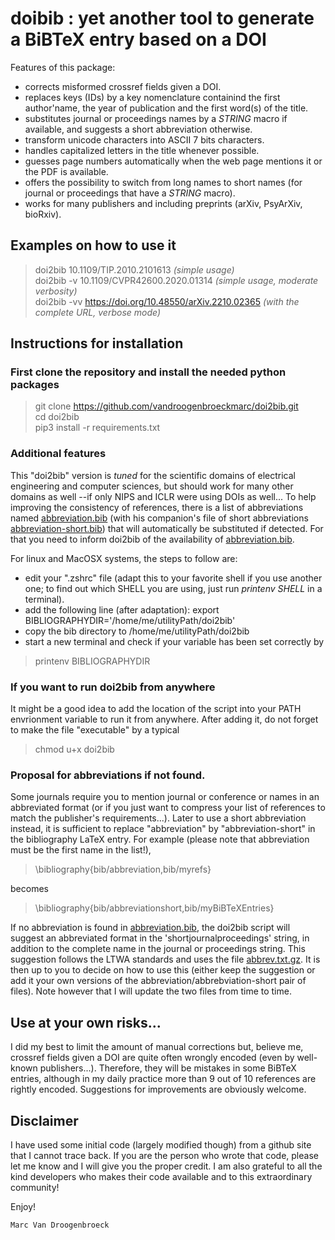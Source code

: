 # doibib : yet another tool to generate a BiBTeX entry based on a DOI

Features of this package:
- corrects misformed crossref fields given a DOI.
- replaces keys (IDs) by a key nomenclature containind the first author'name, the year of publication and the first word(s) of the title. 
- substitutes journal or proceedings names by a _STRING_ macro if available, and suggests a short abbreviation otherwise.
- transform unicode characters into ASCII 7 bits characters.
- handles capitalized letters in the title whenever possible.
- guesses page numbers automatically when the web page mentions it or the PDF is available.
- offers the possibility to switch from long names to short names (for journal or proceedings that have a _STRING_ macro).
- works for many publishers and including preprints (arXiv, PsyArXiv, bioRxiv).

## Examples on how to use it 

> doi2bib 10.1109/TIP.2010.2101613  _(simple usage)_ <br>
> doi2bib -v 10.1109/CVPR42600.2020.01314  _(simple usage, moderate verbosity)_ <br>
> doi2bib -vv https://doi.org/10.48550/arXiv.2210.02365  _(with the complete URL, verbose mode)_ <br>

## Instructions for installation

### First clone the repository and install the needed python packages

> git clone https://github.com/vandroogenbroeckmarc/doi2bib.git <br>
> cd doi2bib <br>
> pip3 install -r requirements.txt

### Additional features

This "doi2bib" version is *tuned* for the scientific domains of electrical engineering and computer sciences, but should work for many other domains as well --if only NIPS and ICLR were using DOIs as well... 
To help improving the consistency of references, there is a list of abbreviations named [abbreviation.bib](bib/abbreviation.bib) (with his companion's file of short abbreviations [abbreviation-short.bib](bib/abbreviation-short.bib)) that will automatically be substituted if detected. 
For that you need to inform doi2bib of the availability of [abbreviation.bib](bib/abbreviation.bib). 

For linux and MacOSX systems, the steps to follow are:

- edit your ".zshrc" file (adapt this to your favorite shell if you use another one; to find out which SHELL you are using, just run _printenv SHELL_ in a terminal).
- add the following line (after adaptation): 
export BIBLIOGRAPHYDIR='/home/me/utilityPath/doi2bib' 
- copy the bib directory to /home/me/utilityPath/doi2bib
- start a new terminal and check if your variable has been set correctly by 
> printenv BIBLIOGRAPHYDIR


### If you want to run doi2bib from anywhere

It might be a good idea to add the location of the script into your PATH envrionment variable to run it from anywhere. 
After adding it, do not forget to make the file "executable" by a typical 

> chmod u+x doi2bib 


### Proposal for abbreviations if not found. 

Some journals require you to mention journal or conference or names in an abbreviated format (or if you just want to compress your list of references to match the publisher's requirements...).
Later to use a short abbreviation instead, it is sufficient to replace "abbreviation" by "abbreviation-short" in the bibliography LaTeX entry. 
For example (please note that abbreviation must be the first name in the list!), 
> \bibliography{bib/abbreviation,bib/myrefs}

becomes

> \bibliography{bib/abbreviationshort,bib/myBiBTeXEntries}

If no abbreviation is found in [abbreviation.bib](bib/abbreviation.bib), the doi2bib script will suggest an abbreviated format in the 'shortjournalproceedings' string, in addition to the complete name in the journal or proceedings string. This suggestion follows the LTWA standards and uses the file [abbrev.txt.gz](bib/_abbreviation_misc_/abbrev.txt.gz). 
It is then up to you to decide on how to use this (either keep the suggestion or add it your own versions of the abbreviation/abbrebviation-short pair of files). 
Note however that I will update the two files from time to time.
 

## Use at your own risks... 

I did my best to limit the amount of manual corrections but, believe me, crossref fields given a DOI are quite often wrongly encoded (even by well-known publishers...). Therefore, they will be mistakes in some BiBTeX entries, although in my daily practice more than 9 out of 10 references are rightly encoded. 
Suggestions for improvements are obviously welcome.  


## Disclaimer 

I have used some initial code (largely modified though) from a github site that I cannot trace back. If you are the person who wrote that code, please let me know and I will give you the proper credit. I am also grateful to all the kind developers who makes their code available and to this extraordinary community! 

Enjoy! 

	Marc Van Droogenbroeck

